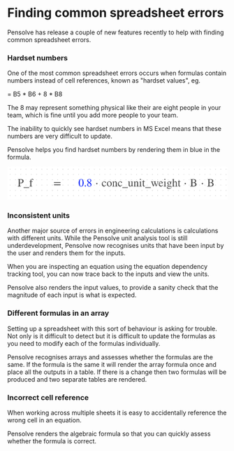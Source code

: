 Finding common spreadsheet errors
=================================

Pensolve has release a couple of new features recently to help with finding common spreadsheet errors.

### Hardset numbers
One of the most common spreadsheet errors occurs when formulas contain numbers instead of cell references, known as "hardset values", eg.

= B5 * B6 + 8 * B8

The 8 may represent something physical like their are eight people in your team, which is fine until you add more people to your team.

The inability to quickly see hardset numbers in MS Excel means that these numbers are very difficult to update.

Pensolve helps you find hardset numbers by rendering them in blue in the formula.

![Picture showing hardset number highlighting](/public/hardset_highlighting.png)

### Inconsistent units

Another major source of errors in engineering calculations is calculations with different units. 
While the Pensolve unit analysis tool is still underdevelopment, Pensolve now recognises units that have been input by the user and renders them for the inputs.

When you are inspecting an equation using the equation dependency tracking tool, you can now trace back to the inputs and view the units.

Pensolve also renders the input values, to provide a sanity check that the magnitude of each input is what is expected.

### Different formulas in an array

Setting up a spreadsheet with this sort of behaviour is asking for trouble. Not only is it difficult to detect but it is difficult to update the formulas as you need to modify each of the formulas individually.

Pensolve recognises arrays and assesses whether the formulas are the same. 
If the formula is the same it will render the array formula once and place all the outputs in a table. 
If there is a change then two formulas will be produced and two separate tables are rendered.

### Incorrect cell reference

When working across multiple sheets it is easy to accidentally reference the wrong cell in an equation.

Pensolve renders the algebraic formula so that you can quickly assess whether the formula is correct.
